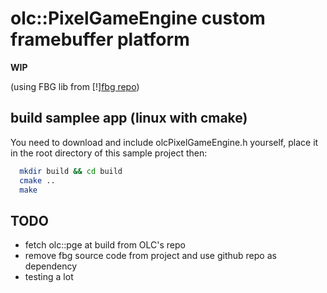 # olc::PixelGameEngine custom framebuffer platform

**WIP**

(using FBG lib from [!][fbg repo](https://github.com/grz0zrg/fbg))

## build samplee app (linux with cmake)

You need to download and include olcPixelGameEngine.h yourself, place it in the root directory of this sample project
then:
```bash
  mkdir build && cd build
  cmake ..
  make
```

## TODO

- fetch olc::pge at build from OLC's repo
- remove fbg source code from project and use github repo as dependency
- testing a lot


